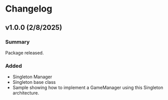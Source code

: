 # Changelog

## v1.0.0 (2/8/2025)

### Summary

Package released.

### Added

- Singleton Manager
- Singleton base class
- Sample showing how to implement a GameManager using this Singleton architecture.
